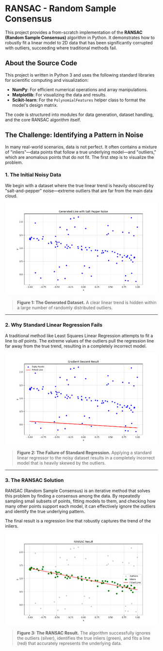 # RANSAC - Random Sample Consensus

This project provides a from-scratch implementation of the **RANSAC (Random Sample Consensus)** algorithm in Python. It demonstrates how to robustly fit a linear model to 2D data that has been significantly corrupted with outliers, succeeding where traditional methods fail.

## About the Source Code
This project is written in Python 3 and uses the following standard libraries for scientific computing and visualization:
* **NumPy**: For efficient numerical operations and array manipulations.
* **Matplotlib**: For visualizing the data and results.
* **Scikit-learn**: For the `PolynomialFeatures` helper class to format the model's design matrix.

The code is structured into modules for data generation, dataset handling, and the core RANSAC algorithm itself.

## The Challenge: Identifying a Pattern in Noise

In many real-world scenarios, data is not perfect. It often contains a mixture of "inliers"—data points that follow a true underlying model—and "outliers," which are anomalous points that do not fit. The first step is to visualize the problem.

### 1. The Initial Noisy Data

We begin with a dataset where the true linear trend is heavily obscured by "salt-and-pepper" noise—extreme outliers that are far from the main data cloud.

![Initial noisy dataset](visualisations/line/line_generator_visualization.png)
> **Figure 1: The Generated Dataset.** A clear linear trend is hidden within a large number of randomly distributed outliers.

---

### 2. Why Standard Linear Regression Fails

A traditional method like Least Squares Linear Regression attempts to fit a line to *all* points. The extreme values of the outliers pull the regression line far away from the true trend, resulting in a completely incorrect model.

![Standard Linear Regression on noisy data](visualisations/line/gradient_descent_visualization.png)
> **Figure 2: The Failure of Standard Regression.** Applying a standard linear regressor to the noisy dataset results in a completely incorrect model that is heavily skewed by the outliers.

---

### 3. The RANSAC Solution

RANSAC (Random Sample Consensus) is an iterative method that solves this problem by finding a consensus among the data. By repeatedly sampling small subsets of points, fitting models to them, and checking how many other points support each model, it can effectively ignore the outliers and identify the true underlying pattern.

The final result is a regression line that robustly captures the trend of the inliers.

![RANSAC Result](visualisations/line/ransac_visualization.png)
> **Figure 3: The RANSAC Result.** The algorithm successfully ignores the outliers (silver), identifies the true inliers (green), and fits a line (red) that accurately represents the underlying data.

<!-- ## Quick Start
To run the project and reproduce these results on a newly generated dataset:

1.  Ensure all project files (`ransac.py`, `generators/`, `dataset/`, etc.) are in place.
2.  Execute the main script from your terminal:
    ```bash
    python ransac.py
    ```
3.  The script will generate a new dataset, run the RANSAC algorithm, and display the final visualization. You can tune the algorithm's parameters (`n_iterations`, `threshold`, etc.) in the `if __name__ == '__main__':` block at the bottom of `ransac.py`. -->

